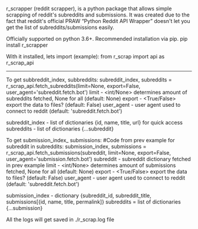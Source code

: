 r_scrapper (reddit scrapper), is a python package that allows simple scrapping of reddit's subreddits and submissions.
It was created due to the fact that reddit's official PRAW “Python Reddit API Wrapper” doesn't let you get the list of subreddits/submissions easily.

Officially supported on python 3.6+. Recommended installation via pip.
    pip install r_scrapper

With it installed, lets import (example):
    from r_scrap import api as r_scrap_api

--------------------------------------------------------------------------------------
    
To get subbreddit_index, subbreddits:
    subreddit_index, subreddits = r_scrap_api.fetch_subreddits(limit=None, export=False, user_agent='subreddit.fetch.bot')
limit - <int/None> determines amount of subreddits fetched, None for all (default: None)
export - <True/False> export the data to files? (default: False)
user_agent - <str> user agent used to connect to reddit (default: 'subreddit.fetch.bot')

subreddit_index - list of dictionaries {id, name, title, url} for quick access
subreddits - list of dictionaries {...subreddit}

To get submission_index_ submissions:
    #Code from prev example
    for subreddit in subreddits:
		submission_index, submissions = r_scrap_api.fetch_submissions(subreddit, limit=None, export=False, user_agent='submission.fetch.bot')
subreddit - <dict> subreddit dictionary fetched in prev example
limit - <int/None> determines amount of submissions fetched, None for all (default: None)
export - <True/False> export the data to files? (default: False)
user_agent - <str> user agent used to connect to reddit (default: 'subreddit.fetch.bot')

submission_index - dictionary {subreddit_id, subreddit_title, submissions[{id, name, title, permalink]}
subreddits = list of dictionaries {...submission}

All the logs will get saved in ./r_scrap.log file
